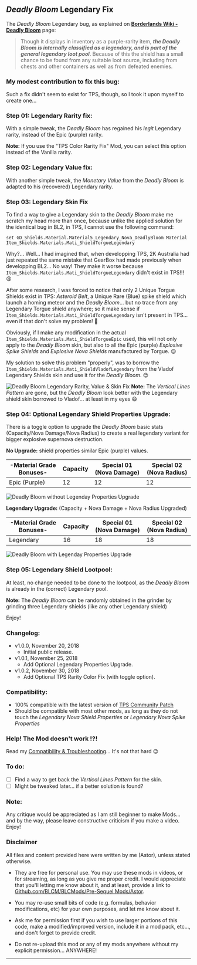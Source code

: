 ## *Deadly Bloom* Legendary Fix

The *Deadly Bloom* Legendary bug, as explained on **[Borderlands Wiki - Deadly Bloom](https://borderlands.fandom.com/wiki/Deadly_Bloom)** page:

> Though it displays in inventory as a purple-rarity item, ***the Deadly Bloom is internally classified as a legendary, and is part of the general legendary loot pool***. Because of this the shield has a small chance to be found from any suitable loot source, including from chests and other containers as well as from defeated enemies. 
>

### My modest contribution to fix this bug:

Such a fix didn't seem to exist for TPS, though, so I took it upon myself to create one...

### Step 01: Legendary Rarity fix:

With a simple tweak, the *Deadly Bloom* has regained his *legit* Legendary rarity, instead of the Epic (purple) rarity.

__Note:__ If you use the "TPS Color Rarity Fix" Mod, you can select this option instead of the Vanilla rarity.

### Step 02: Legendary Value fix:

With another simple tweak, the *Monetary Value* from the *Deadly Bloom* is adapted to his (recovered) Legendary rarity.

### Step 03: Legendary Skin Fix

To find a way to give a Legendary skin to the *Deadly Bloom* make me scratch my head more than once, because unlike the applied solution for the identical bug in BL2, in TPS, I cannot use the following command:

```
set GD_Shields.Material.Material5_Legendary_Nova_DeadlyBloom Material Item_Shields.Materials.Mati_ShieldTorgueLegendary
```

Why?... Well... I had imagined that, when developping TPS, 2K Australia had just repeated the same mistake that GearBox had made previously when developping BL2... No way! They make it worse because ```Item_Shields.Materials.Mati_ShieldTorgueLegendary``` didn't exist in TPS!!! :tired_face:

After some research, I was forced to notice that only 2 Unique Torgue Shields exist in TPS: *Asteroid Belt*, a Unique Rare (Blue) spike shield which launch a homing meteor and the *Deadly Bloom*... but no trace from any Legendary Torgue shield anywhere; so it make sense if ```Item_Shields.Materials.Mati_ShieldTorgueLegendary``` isn't present in TPS... even if that don't solve my problem! :thought_balloon:

Obviously, if I make any modification in the actual ```Item_Shields.Materials.Mati_ShieldTorgueEpic``` used, this will not only apply to the *Deadly Bloom* skin, but also to all the Epic (purple) *Explosive Spike Shields* and *Explosive Nova Shields* manufactured by Torgue. :unamused:

My solution to solve this problem "properly", was to borrow the ```Item_Shields.Materials.Mati_ShieldVladofLegendary``` from the Vladof Legendary Shields skin and use it for the *Deadly Bloom*. :relieved:

![Deadly Bloom Legendary Rarity, Value & Skin Fix](https://imgur.com/5q2qCWI.jpg "Don't worry guys... even if my screen capture show French text, my mods are in English")
__Note:__ The *Vertical Lines Pattern* are gone, but the *Deadly Bloom* look better with the Legendary shield skin borrowed to Vladof... at least in my eyes :smile: 

### Step 04: Optional Legendary Shield Properties Upgrade: 

There is a toggle option to upgrade the *Deadly Bloom* basic stats (Capacity/Nova Damage/Nova Radius) to create a real legendary variant for bigger explosive supernova destruction.

__No Upgrade:__ shield properties similar Epic (purple) values.

| -Material Grade Bonuses- | Capacity      | Special 01 (Nova Damage) | Special 02 (Nova Radius) | 
| -------------            | ------------- | -------------            |-------------             |
| Epic (Purple)            | 12            | 12                       | 12                       |

![Deadly Bloom without Legenday Properties Upgrade](https://imgur.com/sjPiAnr.jpg "Don't worry guys... even if my screen capture show French text, my mods are in English")

__Legendary Upgrade:__ (Capacity + Nova Damage + Nova Radius Upgraded)

| -Material Grade Bonuses- | Capacity      | Special 01 (Nova Damage) | Special 02 (Nova Radius) | 
| -------------            | ------------- | -------------            |-------------             |
| Legendary                | 16            | 18                       | 18                       |

![Deadly Bloom with Legenday Properties Upgrade](https://imgur.com/8PoEvdJ.jpg "Don't worry guys... even if my screen capture show French text, my mods are in English")

### Step 05: Legendary Shield Lootpool:

At least, no change needed to be done to the lootpool, as the *Deadly Bloom* is already in the (correct) Legendary pool.

__Note:__ The *Deadly Bloom* can be randomly obtained in the grinder by grinding three Legendary shields (like any other Legendary shield)

Enjoy!

### Changelog:

- v1.0.0, November 20, 2018
  - Initial public release.
- v1.0.1, November 25, 2018
  - Add Optional Legendary Properties Upgrade.
- v1.0.2, November 30, 2018
  - Add Optional TPS Rarity Color Fix (with toggle option).  
 
### Compatibility:

- 100% compatible with the latest version of [TPS Community Patch](https://github.com/BLCM/BLCMods/tree/master/Pre%20Sequel%20Mods/Community%20Patch)
- Should be compatible with most other mods, as long as they do not touch the *Legendary Nova Shield Properties* or *Legendary Nova Spike Properties*

### Help! The Mod doesn't work !?!

Read my [Compatibility & Troubleshooting](https://github.com/BLCM/BLCMods/tree/master/Pre%20Sequel%20Mods/Astor/Compatibility%20%26%20Troubleshooting)... It's not that hard  :wink:

### To do:

- [ ] Find a way to get back the *Vertical Lines Pattern* for the skin.
- [ ] Might be tweaked later... if a better solution is found?
  
### Note: 

Any critique would be appreciated as I am still beginner to make Mods... and by the way, please leave constructive criticism if you make a video. 
Enjoy!

### Disclaimer

All files and content provided here were written by me (Astor), unless stated otherwise.

- They are free for personal use. You may use these mods in videos, or for streaming, as long as you give me proper credit. I would appreciate that you'll letting me know about it, and at least, provide a link to [Github.com/BLCM/BLCMods/Pre-Sequel Mods/Astor](https://github.com/BLCM/BLCMods/tree/master/Pre%20Sequel%20Mods/Astor).

- You may re-use small bits of code (e.g. formulas, behavior modifications, etc) for your own purposes, and let me know about it. 

- Ask me for permission first if you wish to use larger portions of this code, make a modified/improved version, include it in a mod pack, etc..., and don't forget to provide credit.

- Do not re-upload this mod or any of my mods anywhere without my explicit permission... ANYWHERE!

* * * * *



